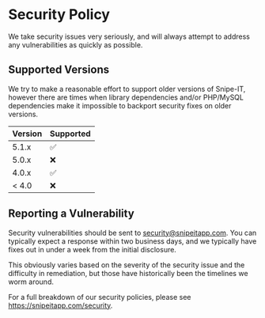 # Security Policy

We take security issues very seriously, and will always attempt to address any 
vulnerabilities as quickly as possible. 

## Supported Versions

We try to make a reasonable effort to support older versions of Snipe-IT, 
however there are times when library dependencies and/or PHP/MySQL dependencies 
make it impossible to backport security fixes on older versions. 

| Version | Supported          |
| ------- | ------------------ |
| 5.1.x   | :white_check_mark: |
| 5.0.x   | :x:                |
| 4.0.x   | :white_check_mark: |
| < 4.0   | :x:                |

## Reporting a Vulnerability

Security vulnerabilities should be sent to security@snipeitapp.com. You can typically expect a 
response within two business days, and we typically have fixes out in under a week from the initial disclosure.

This obviously varies based on the severity of the  security issue and the difficulty in remediation, 
but those have historically been the timelines we worm around.

For a full breakdown of our security policies, please see https://snipeitapp.com/security.
